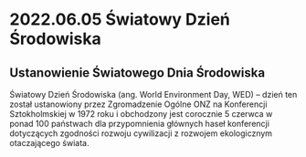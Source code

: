 # 2022.06.05 Światowy Dzień Środowiska

## Ustanowienie Światowego Dnia Środowiska

Światowy Dzień Środowiska (ang. World Environment Day, WED) – dzień ten został ustanowiony przez Zgromadzenie Ogólne ONZ na Konferencji Sztokholmskiej w 1972 roku i obchodzony jest corocznie 5 czerwca w ponad 100 państwach dla przypomnienia głównych haseł konferencji dotyczących zgodności rozwoju cywilizacji z rozwojem ekologicznym otaczającego świata.
